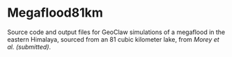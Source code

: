 # Megaflood81km
 Source code and output files for GeoClaw simulations of a megaflood in the eastern Himalaya, sourced from an 81 cubic kilometer lake, from *Morey et al. (submitted)*.
 
